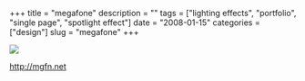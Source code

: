 +++
title = "megafone"
description = ""
tags = ["lighting effects", "portfolio", "single page", "spotlight effect"]
date = "2008-01-15"
categories = ["design"]
slug = "megafone"
+++


 

  <div id="screens-thumbs" class="clearfix">
    <div class="txt-center" id="design-submission"><a href="http://mgfn.net/"><img id='bluga-thumbnail-1130' class='bluga-thumbnail large' src='//konigi.com/media/bluga/
wt47f28217eb4ef_0.jpg'/></a></div>  
  </div>   
<p><a href="http://mgfn.net/">http://mgfn.net</a></p>




